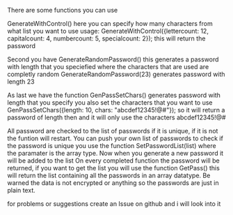 There are some functions you can use

GenerateWithControl() here you can specify how many characters from what list you want to use usage:
GenerateWithControl({lettercount: 12, capitalcount: 4, numbercount: 5, specialcount: 2}); this will return the password

Second you have GenerateRandomPassword() this generates a password with length that you speciefied where the characters that are used are completly random
GenerateRandomPassword(23) generates password with length 23

As last we have the function GenPassSetChars() generates password with length that you specify you also set the characters that you want to use
GenPassSetChars({length: 10, chars: "abcdef12345!@#"}); so it will return a password of length then and it will only use the characters abcdef12345!@#

All password are checked to the list of passwords if it is unique, if it is not the funtion will restart. You can push your own list of passwords to check if the password is unique you use the function SetPasswordList(list) where the paramater is the array type. Now when you generate a new password it will be added to the list
On every completed function the password will be returned, if you want to get the list you will use the function GetPass() this will return the list containing all the passwords in an array datatype. Be warned the data is not encrypted or anything so the passwords are just in plain text.

for problems or suggestions create an Issue on github and i will look into it
